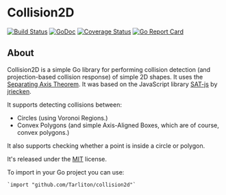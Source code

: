 Collision2D
======

[![Build Status](https://travis-ci.org/Tarliton/collision2d.svg?branch=master)](https://travis-ci.org/Tarliton/collision2d)
[![GoDoc](https://godoc.org/github.com/Tarliton/collision2d?status.svg)](https://godoc.org/github.com/Tarliton/collision2d)
[![Coverage Status](https://coveralls.io/repos/github/Tarliton/collision2d/badge.svg?branch=master)](https://coveralls.io/github/Tarliton/collision2d?branch=master)
[![Go Report Card](https://goreportcard.com/badge/github.com/Tarliton/collision2d)](https://goreportcard.com/report/github.com/Tarliton/collision2d)

About
-----

Collision2D is a simple Go library for performing collision detection (and projection-based collision response) of simple 2D shapes.  It uses the [Separating Axis Theorem](http://en.wikipedia.org/wiki/Hyperplane_separation_theorem). It was based on the JavaScript library [SAT-js](https://github.com/jriecken/sat-js) by [jriecken](https://github.com/jriecken).

It supports detecting collisions between:
 - Circles (using Voronoi Regions.)
 - Convex Polygons (and simple Axis-Aligned Boxes, which are of course, convex polygons.)

It also supports checking whether a point is inside a circle or polygon.

It's released under the [MIT](http://en.wikipedia.org/wiki/MIT_License) license.

To import in your Go project you can use:

    `import "github.com/Tarliton/collision2d"`